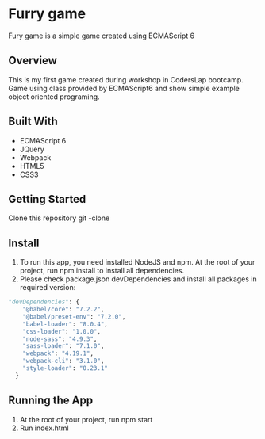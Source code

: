 
# Furry game

Fury game  is a simple game created using ECMAScript 6

## Overview
This is my first game created during workshop in CodersLap bootcamp. Game using class provided by ECMAScript6 and show simple example object oriented programing.

## Built With
* ECMAScript 6
* JQuery
* Webpack
* HTML5
* CSS3


## Getting Started
Clone this repository git -clone



## Install
1. To run this app, you need installed NodeJS and npm. At the root of your project, run npm install to install all dependencies.
2. Please check package.json devDependencies and install all packages in required version:

```python
"devDependencies": {
    "@babel/core": "7.2.2",
    "@babel/preset-env": "7.2.0",
    "babel-loader": "8.0.4",
    "css-loader": "1.0.0",
    "node-sass": "4.9.3",
    "sass-loader": "7.1.0",
    "webpack": "4.19.1",
    "webpack-cli": "3.1.0",
    "style-loader": "0.23.1"
  }
```

## Running the App
1. At the root of your project, run npm start
2. Run index.html